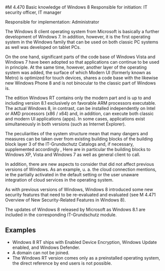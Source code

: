 #M 4.470 Basic knowledge of Windows 8
Responsible for initiation: IT security officer, IT manager

Responsible for implementation: Administrator

The Windows 8 client operating system from Microsoft is basically a further development of Windows 7. In addition, however, it is the first operating system in the Windows family that can be used on both classic PC systems as well was developed on tablet PCs.

On the one hand, significant parts of the code base of Windows Vista and Windows 7 have been adopted so that applications can continue to be used in principle. At the same time, however, another layer of the operating system was added, the surface of which Modern UI (formerly known as Metro) is optimized for touch devices, shares a code base with the likewise new Windows Phone 8 and is not binocular to the classic part of Windows is.

The edition Windows RT contains only the modern part and is up to and including version 8.1 exclusively on favorable ARM processors executable. The actual Windows 8, in contrast, can be installed independently on Intel or AMD processors (x86 / x64) and, in addition, can execute both classic and modern UI applications (apps). In some cases, applications exist simultaneously in both versions (such as Internet Explorer).

The peculiarities of the system structure mean that many dangers and measures can be taken over from existing building blocks of the building block layer 3 of the IT-Grundschutz Catalogs and, if necessary, supplemented accordingly , Here are in particular the building blocks to Windows XP, Vista and Windows 7 as well as general client to call.

In addition, there are new aspects to consider that did not affect previous versions of Windows. As an example, u. a. the cloud connection mentions, ie the partially activated in the default setting or the user unaware integration of cloud services in the operating system.

As with previous versions of Windows, Windows 8 introduced some new security features that need to be re-evaluated and evaluated (see M 4.471 Overview of New Security-Related Features in Windows 8).

The updates of Windows 8 released by Microsoft as Windows 8.1 are included in the corresponding IT-Grundschutz module.



## Examples 
* Windows 8 RT ships with Enabled Device Encryption, Windows Update enabled, and Windows Defender.
* A domain can not be joined.
* The Windows RT version comes only as a preinstalled operating system, the direct reference by end users is not possible.




